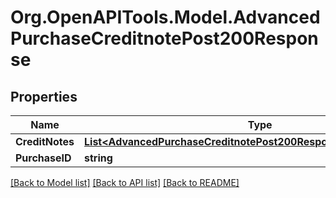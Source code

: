 # Org.OpenAPITools.Model.AdvancedPurchaseCreditnotePost200Response

## Properties

Name | Type | Description | Notes
------------ | ------------- | ------------- | -------------
**CreditNotes** | [**List&lt;AdvancedPurchaseCreditnotePost200ResponseCreditNotesInner&gt;**](AdvancedPurchaseCreditnotePost200ResponseCreditNotesInner.md) |  | [optional] 
**PurchaseID** | **string** |  | [optional] 

[[Back to Model list]](../README.md#documentation-for-models) [[Back to API list]](../README.md#documentation-for-api-endpoints) [[Back to README]](../README.md)

